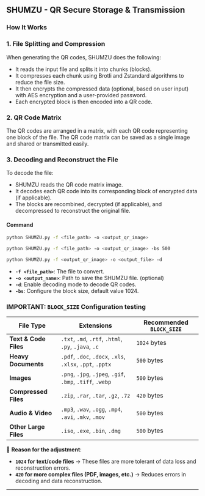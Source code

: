 ## **SHUMZU - QR Secure Storage & Transmission**

### **How It Works**

### **1. File Splitting and Compression**
When generating the QR codes, SHUMZU does the following:
- It reads the input file and splits it into chunks (blocks).
- It compresses each chunk using Brotli and Zstandard algorithms to reduce the file size.
- It then encrypts the compressed data (optional, based on user input) with AES encryption and a user-provided password.
- Each encrypted block is then encoded into a QR code.

### **2. QR Code Matrix**
The QR codes are arranged in a matrix, with each QR code representing one block of the file. The QR code matrix can be saved as a single image and shared or transmitted easily.

### **3. Decoding and Reconstruct the File**
To decode the file:
- SHUMZU reads the QR code matrix image.
- It decodes each QR code into its corresponding block of encrypted data (if applicable).
- The blocks are recombined, decrypted (if applicable), and decompressed to reconstruct the original file.

#### **Command**
```bash
python SHUMZU.py -f <file_path> -o <output_qr_image> 
```
```bash
python SHUMZU.py -f <file_path> -o <output_qr_image> -bs 500
```
```bash
python SHUMZU.py -f <output_qr_image> -o <output_file> -d
```


- **`-f <file_path>`**: The file to convert.
- **`-o <output_name>`**: Path to save the SHUMZU file. (optional)
- **`-d`**: Enable decoding mode to decode QR codes.
- **`-bs`**: Configure the block size, default value 1024.

 ### **IMPORTANT: `BLOCK_SIZE` Configuration**  testing

| **File Type**            | **Extensions**                                        | **Recommended `BLOCK_SIZE`** |
|-------------------------|-----------------------------------------------------|-----------------------------|
| **Text & Code Files**    | `.txt`, `.md`, `.rtf`, `.html`, `.py`, `.java`, `.c` | `1024` bytes |
| **Heavy Documents**      | `.pdf`, `.doc`, `.docx`, `.xls`, `.xlsx`, `.ppt`, `.pptx` | `500` bytes |
| **Images**              | `.png`, `.jpg`, `.jpeg`, `.gif`, `.bmp`, `.tiff`, `.webp` | `500` bytes |
| **Compressed Files**    | `.zip`, `.rar`, `.tar`, `.gz`, `.7z` | `420` bytes |
| **Audio & Video**       | `.mp3`, `.wav`, `.ogg`, `.mp4`, `.avi`, `.mkv`, `.mov` | `500` bytes |
| **Other Large Files**    | `.iso`, `.exe`, `.bin`, `.dmg` | `500` bytes |

🔹 **Reason for the adjustment**:  
- **`1024` for text/code files** → These files are more tolerant of data loss and reconstruction errors.  
- **`420` for more complex files (PDF, images, etc.)** → Reduces errors in decoding and data reconstruction.

---
